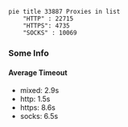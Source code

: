 
```mermaid
pie title 33887 Proxies in list
    "HTTP" : 22715
    "HTTPS": 4735
    "SOCKS" : 10069
```

### Some Info
#### Average Timeout

- mixed: 2.9s
- http: 1.5s
- https: 8.6s
- socks: 6.5s